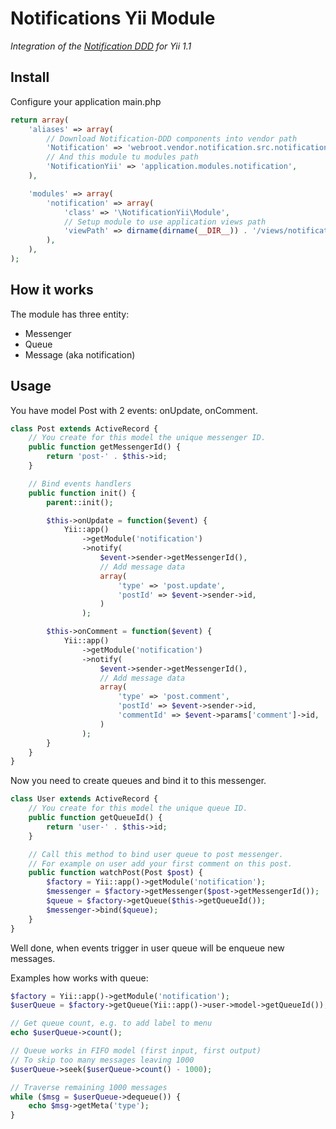 Notifications Yii Module
=====

*Integration of the [Notification DDD](https://github.com/slavcodev-ddd/notification) for Yii 1.1*

## Install

Configure your application main.php

```php
return array(
	'aliases' => array(
		// Download Notification-DDD components into vendor path
		'Notification' => 'webroot.vendor.notification.src.notification',
		// And this module tu modules path
		'NotificationYii' => 'application.modules.notification',
	),

	'modules' => array(
		'notification' => array(
			'class' => '\NotificationYii\Module',
			// Setup module to use application views path
			'viewPath' => dirname(dirname(__DIR__)) . '/views/notifications',
		),
	),
);
```

## How it works

The module has three entity:

- Messenger
- Queue
- Message (aka notification)

## Usage

You have model Post with 2 events: onUpdate, onComment.


```php
class Post extends ActiveRecord {
	// You create for this model the unique messenger ID.
	public function getMessengerId() {
		return 'post-' . $this->id;
	}

	// Bind events handlers
	public function init() {
		parent::init();

		$this->onUpdate = function($event) {
			Yii::app()
				->getModule('notification')
				->notify(
					$event->sender->getMessengerId(),
					// Add message data
					array(
						'type' => 'post.update',
						'postId' => $event->sender->id,
					)
				);

		$this->onComment = function($event) {
			Yii::app()
				->getModule('notification')
				->notify(
					$event->sender->getMessengerId(),
					// Add message data
					array(
						'type' => 'post.comment',
						'postId' => $event->sender->id,
						'commentId' => $event->params['comment']->id,
					)
				);
		}
	}
}
```

Now you need to create queues and bind it to this messenger.

```php
class User extends ActiveRecord {
	// You create for this model the unique queue ID.
	public function getQueueId() {
		return 'user-' . $this->id;
	}

	// Call this method to bind user queue to post messenger.
	// For example on user add your first comment on this post.
	public function watchPost(Post $post) {
		$factory = Yii::app()->getModule('notification');
		$messenger = $factory->getMessenger($post->getMessengerId());
		$queue = $factory->getQueue($this->getQueueId());
		$messenger->bind($queue);
	}
}
```

Well done, when events trigger in user queue will be enqueue new messages.

Examples how works with queue:

```php
$factory = Yii::app()->getModule('notification');
$userQueue = $factory->getQueue(Yii::app()->user->model->getQueueId());

// Get queue count, e.g. to add label to menu
echo $userQueue->count();

// Queue works in FIFO model (first input, first output)
// To skip too many messages leaving 1000
$userQueue->seek($userQueue->count() - 1000);

// Traverse remaining 1000 messages
while ($msg = $userQueue->dequeue()) {
	echo $msg->getMeta('type');
}
```
